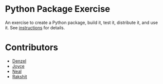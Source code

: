 # Python Package Exercise

An exercise to create a Python package, build it, test it, distribute it, and use it. See [instructions](./instructions.md) for details.



# Contributors

* [Denzel](https://github.com/denprud)
* [Joyce](https://github.com/joyxe-xie)
* [Neal](https://github.com/nhaulsey)
* [Rakshit](https://github.com/RakSridhar23)
